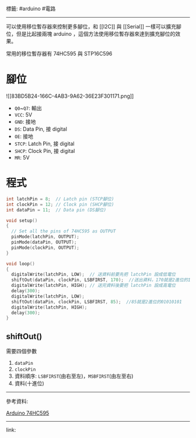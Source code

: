 標籤: #arduino #電路 

---

可以使用移位暫存器來控制更多腳位，和 [[I2C]] 與 [[Serial]] 一樣可以擴充腳位，但是比起接兩塊 arduino ，這個方法使用移位暫存器來達到擴充腳位的效果。

常用的移位暫存器有 74HC595 與 STP16C596

# 腳位

![[83BD5B24-166C-4AB3-9A62-36E23F301171.png]]

- `Q0`~`Q7`: 輸出
- `VCC`: 5V
- `GND`: 接地
- `DS`: Data Pin, 接 digital
- `OE`: 接地
- `STCP`: Latch Pin, 接 digital
- `SHCP`: Clock Pin, 接 digital
- `MR`: 5V

# 程式

```cpp
int latchPin = 8;  // Latch pin (STCP腳位)
int clockPin = 12; // Clock pin (SHCP腳位)
int dataPin = 11;  // Data pin (DS腳位)

void setup() 
{
  // Set all the pins of 74HC595 as OUTPUT
  pinMode(latchPin, OUTPUT);
  pinMode(dataPin, OUTPUT);  
  pinMode(clockPin, OUTPUT);
}

void loop() 
{
  digitalWrite(latchPin, LOW);  // 送資料前要先把 latchPin 設成低電位
  shiftOut(dataPin, clockPin, LSBFIRST, 170);  //送出資料，170就是2進位的10101010
  digitalWrite(latchPin, HIGH); // 送完資料後要把 latchPin 設成高電位
  delay(300);
  digitalWrite(latchPin, LOW);
  shiftOut(dataPin, clockPin, LSBFIRST, 85);  //85就是2進位的01010101
  digitalWrite(latchPin, HIGH);
  delay(300);
}
```

## shiftOut()

需要四個參數

1. `dataPin`
2. `clockPin`
3. 資料順序: `LSBFIRST`(由右至左)，`MSBFIRST`(由左至右)
4. 資料(十進位)

---

參考資料:

[Arduino 74HC595](https://blog.jmaker.com.tw/74hc595/)

---

link:

